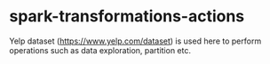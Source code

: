 # spark-transformations-actions

Yelp dataset (https://www.yelp.com/dataset) is used here to perform operations such as data exploration, partition etc.
